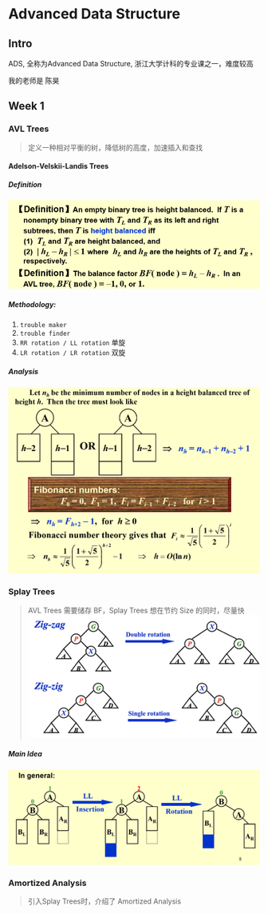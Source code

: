 # Advanced Data Structure

## Intro

 ADS, 全称为Advanced Data Structure, 浙江大学计科的专业课之一，难度较高

 我的老师是 陈昊

## Week 1

### AVL Trees

> 定义一种相对平衡的树，降低树的高度，加速插入和查找

#### Adelson-Velskii-Landis Trees
##### Definition
![alt text](assets/AVL_Definition.png)
##### Methodology: 
1. `trouble maker`  
2. `trouble finder`
3. `RR rotation / LL rotation` 单旋
4. `LR rotation / LR rotation` 双旋
##### Analysis
![alt text](assets/AVL_height.png)

### Splay Trees

> AVL Trees 需要储存 BF，Splay Trees 想在节约 Size 的同时，尽量快
![alt text](image.png)
##### Main Idea
![alt text](image-1.png)

### Amortized Analysis
> 引入Splay Trees时，介绍了 Amortized Analysis

